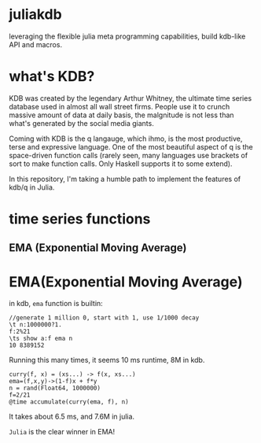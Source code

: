 # juliakdb
leveraging the flexible julia meta programming capabilities, build kdb-like API and macros. 


# what's KDB? 
KDB was created by the legendary Arthur Whitney, the ultimate time series database used in almost all wall street firms. 
People use it to crunch massive amount of data at daily basis, the malgnitude is not less than what's generated by the social media giants. 

Coming with KDB is the q langauge, which ihmo, is the most productive, terse and expressive language. One of the most beautiful aspect of q is the space-driven function calls (rarely seen, many languages use brackets of sort to make function calls. Only Haskell supports it to some extend). 

In this repository, I'm taking a humble path to implement the features of kdb/q in Julia. 

# time series functions
## EMA (Exponential Moving Average)

# EMA(Exponential Moving Average)<a id="sec-1" name="sec-1"></a>

in kdb, `ema` function is builtin: 

    //generate 1 million 0, start with 1, use 1/1000 decay
    \t n:1000000?1.
    f:2%21
    \ts show a:f ema n
    10 8389152

Running this many times, it seems 10 ms runtime, 8M in kdb. 

    curry(f, x) = (xs...) -> f(x, xs...)    
    ema=(f,x,y)->(1-f)x + f*y
    n = rand(Float64, 1000000)
    f=2/21
    @time accumulate(curry(ema, f), n)

It takes about 6.5 ms, and 7.6M in julia. 

`Julia` is the clear winner in EMA!